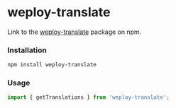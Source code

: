 # weploy-translate

Link to the [weploy-translate](https://www.npmjs.com/package/weploy-translate) package on npm.

### Installation

```bash
npm install weploy-translate
```

### Usage

```javascript
import { getTranslations } from 'weploy-translate';
```